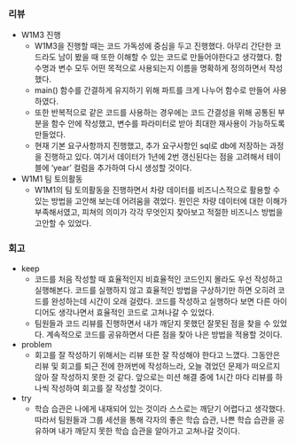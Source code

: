 ### 리뷰

- W1M3 진행
    - W1M3을 진행할 때는 코드 가독성에 중심을 두고 진행했다. 아무리 간단한 코드라도 남이 봤을 때 또한 이해할 수 있는 코드로 만들어야한다고 생각했다. 함수명과 변수 모두 어떤 목적으로 사용되는지 이름을 명확하게 정의하면서 작성했다.
    - main() 함수를 간결하게 유지하기 위해 파트를 크게 나누어 함수로 만들어 사용하였다.
    - 또한 반복적으로 같은 코드를 사용하는 경우에는 코드 간결성을 위해 공통된 부분을 함수 안에 작성했고, 변수를 파라미터로 받아 최대한 재사용이 가능하도록 만들었다.
    - 현재 기본 요구사항까지 진행했고, 추가 요구사항인 sql로 db에 저장하는 과정을 진행하고 있다. 여기서 데이터가 1년에 2번 갱신된다는 점을 고려해서 테이블에 ‘year’ 컬럼을 추가하여 다시 생성할 것이다.
- W1M1 팀 토의활동
    - W1M1의 팀 토의활동을 진행하면서 차량 데이터를 비즈니스적으로 활용할 수 있는 방법을 고안해 보는데 어려움을 겪었다. 원인은 차량 데이터에 대한 이해가 부족해서였고, 피쳐의 의미가 각각 무엇인지 찾아보고 적절한 비즈니스 방법을 고안할 수 있었다.

### 회고

- keep
    - 코드를 처음 작성할 때 효율적인지 비효율적인 코드인지 몰라도 우선 작성하고 실행해본다. 코드를 실행하지 않고 효율적인 방법을 구상하기만 하면 오히려 코드를 완성하는데 시간이 오래 걸렸다. 코드를 작성하고 실행하다 보면 다른 아이디어도 생각나면서 효율적인 코드로 고쳐나갈 수 있었다.
    - 팀원들과 코드 리뷰를 진행하면서 내가 깨닫지 못했던 잘못된 점을 찾을 수 있었다. 계속적으로 코드를 공유하면서 다른 점을 찾아 나은 방법을 적용할 것이다.
- problem
    - 회고를 잘 작성하기 위해서는 리뷰 또한 잘 작성해야 한다고 느꼈다. 그동안은 리뷰 및 회고를 퇴근 전에 한꺼번에 작성하느라, 오늘 겪었던 문제가 떠오르지 않아 잘 작성하지 못한 것 같다. 앞으로는 미션 해결 중에 1시간 마다 리뷰를 하나씩 작성하여 회고를 잘 작성할 것이다.
- try
    - 학습 습관은 나에게 내재되어 있는 것이라 스스로는 깨닫기 어렵다고 생각했다. 따라서 팀원들과 그룹 세션을 통해 각자의 좋은 학습 습관, 나쁜 학습 습관을 공유하며 내가 깨닫지 못한 학습 습관을 알아가고 고쳐나갈 것이다.
